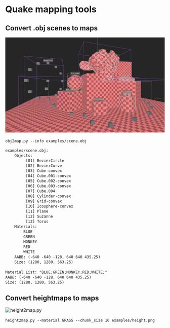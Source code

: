 # Quake mapping tools

## Convert .obj scenes to maps
![obj2map.py](screenshots/obj2map.png)

```obj2map.py --info examples/scene.obj```
```
examples/scene.obj:
	Objects:
		 [01] BezierCircle
		 [02] BezierCurve
		 [03] Cube-convex
		 [04] Cube.001-convex
		 [05] Cube.002-convex
		 [06] Cube.003-convex
		 [07] Cube.004
		 [08] Cylinder-convex
		 [09] Grid-convex
		 [10] Icosphere-convex
		 [11] Plane
		 [12] Suzanne
		 [13] Torus
	Materials:
		BLUE
		GREEN
		MONKEY
		RED
		WHITE
	AABB: (-640 -640 -128, 640 640 435.25)
	Size: (1280, 1280, 563.25)

Material List: "BLUE;GREEN;MONKEY;RED;WHITE;"
AABB: (-640 -640 -128, 640 640 435.25)
Size: (1280, 1280, 563.25)
```

## Convert heightmaps to maps
![height2map.py](screenshots/height2map.png)

```height2map.py --material GRASS --chunk_size 16 examples/height.png```
